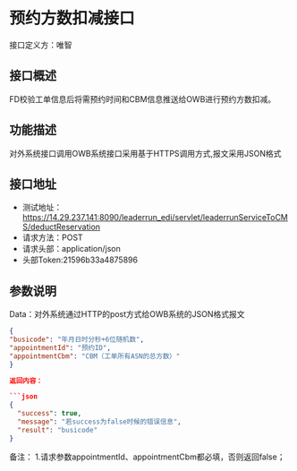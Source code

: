 # 预约方数扣减接口

接口定义方：唯智

## 接口概述

  FD校验工单信息后将需预约时间和CBM信息推送给OWB进行预约方数扣减。

## 功能描述

  对外系统接口调用OWB系统接口采用基于HTTPS调用方式,报文采用JSON格式
  
## 接口地址  
  
  * 测试地址：https://14.29.237.141:8090/leaderrun_edi/servlet/leaderrunServiceToCMS/deductReservation  
  * 请求方法：POST
  * 请求头部：application/json
  * 头部Token:21596b33a4875896
  
## 参数说明
  
  Data：对外系统通过HTTP的post方式给OWB系统的JSON格式报文
  
  ```json
{
  "busicode": "年月日时分秒+6位随机数",   
  "appointmentId": "预约ID",
  "appointmentCbm": "CBM（工单所有ASN的总方数）"	
}

返回内容：

```json
{
    "success": true,
    "message": "若success为false时候的错误信息",
    "result": "busicode"
}
```
备注：
1.请求参数appointmentId、appointmentCbm都必填，否则返回false；
